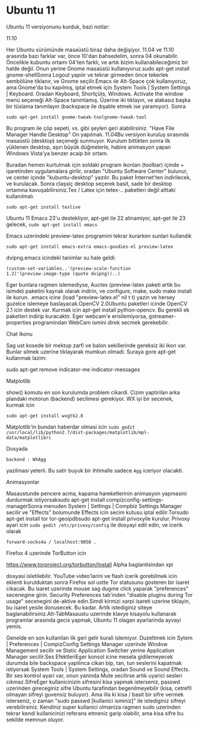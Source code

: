 # Ubuntu 11

Ubuntu 11 versiyonunu kurduk, bazi notlar:

11.10

Her Ubuntu sürümünde masaüstü biraz daha değişiyor. 11.04 ve 11.10
arasında bazı farklar var, önce 10'dan bahsedelim, sonra 04
okunabilir. Öncelikle kubuntu ortamı 04'ten farklı, ve artık bizim
kullanabileceğimiz bir halde değil. Onun yerine Gnome masaüstü
kullanıyoruz.sudo apt-get ınstall gnome-shellSonra Logout yapılır ve
tekrar girmeden önce tekerlek sembölüne tiklanır, ve Gnome
seçilir.Emacs ıle Alt-Space çok kullanıyoruz, ama Gnome'da bu
kapılmış, iptal etmek için System Tools | System Settings |
Keyboard. Oradan Keyboard, Shortçüts, Windows. Activate the window
menü seçeneği Alt-Space tanımlamış. Üzerine iki tıklayın, ve alakasız
başka bir tüslama tanımlayın (backspace ile dışable etmek ise
yaramıyor). Sonra

```
sudo apt-get install gnome-tweak-toolgnome-tweak-tool
```

Bu program ile çöp sepeti, vs. gibi şeyleri geri alabilirsiniz. "Have
File Manager Handle Desktop" On yapılmalı. 11.04Bu versiyon kuruluş
sırasında masaüstü (desktop) seçeneği sunmuyor. Kurulum bittikten
sonra ilk yüklenen desktop, aşırı büyük düğmelerle, habire animasyon
yapan Windows Vista'ya benzer acaip bir ortam.

Buradan hemen kurtulmak için soldaki program ikonları (toolbar) içinde +
işaretinden uygulamalara girilir, oradan "Ubuntu Software Center"
bulunur, ve center içinde "kubuntu-desktop" yazılır. Bu paket
İnternet'ten indirilecek, ve kurulacak. Sonra claşsiç desktop seçerek
basit, sade bir desktop ortamına kavuşabilirsiniz.Tex / Latex için
tetex-.. paketleri değil alttaki kullanılmalı

```
sudo apt-get install texlive
```

Ubuntu 11 Emacs 23'u destekliyor, apt-get ile 22 alinamiyor, apt-get
ile 23 gelecek, `sudo apt-get install emacs`

Emacs uzerindeki preview-latex programini tekrar kurarken sunlari
kullandik

```
sudo apt-get install emacs-extra emacs-goodies-el preview-latex
```

dvipng.emacs icindeki tanimlar su hale geldi:

```
(custom-set-variables..'(preview-scale-function
1.2)'(preview-image-type (quote dvipng))..)
```

Eger bunlara ragmen islemediyse, Auctex (preview-latex paketi artik bu
isimde) paketini kaynak olarak indirin, ve configure, make, sudo make
install ile kurun. .emacs icine (load "preview-latex.el" nil t t)
yazin ve hersey guzelce islemeye baslayacak.OpenCV 2.0Ubuntu paketleri
icinde OpenCV 2.1 icin destek var. Kurmak icin apt-get install
python-opencv. Bu gerekli ek paketleri indirip kuracaktir. Eger
webcam'e erisilemiyorsa, gstreamer-properties programindan WebCam
ismini direk secmek gerekebilir.

Chat Ikonu

Sag ust kosede bir mektup zarfi ve balon sekillerinde gereksiz iki
ikon var. Bunlar silmek uzerine tiklayarak mumkun olmadi. Suraya gore
apt-get kullanmak lazim:

sudo apt-get remove indicator-me indicator-messages

Matplotlib

show() komutu en son kurulumda problem cikardi. Cizim yaptirilan arka
plandaki motorun (backend) secilmesi gerekiyor. WX iyi bir secenek,
kurmak icin

```
sudo apt-get install wxgtk2.8
```

Matplotlib'in bundan haberdar olmasi icin `sudo gedit /usr/local/lib/python2.7/dist-packages/matplotlib/mpl-data/matplotlibrc`


Dosyada

```
backend : WXAgg
```

yazilmasi yeterli. Bu satir buyuk bir ihtimalle sadece `Agg` iceriyor
olacakti.

Animasyonlar

Masaustunde pencere acma, kapama hareketlerinin animasyon yapmasini
durdurmak istiyorsaksudo apt-get install
compizconfig-settings-managerSonra menuden System | Settings | Compbiz
Settings Manager secilir ve "Effects" bolumunde Effects icin secim
kutusu iptal edilir.Torsudo apt-get install tor tor-geoipdbsudo
apt-get install privoxyile kurulur. Privoxy ayari icin `sudo gedit
/etc/privoxy/config` ile dosyayi edit edin, ve icerik
olarak

```
forward-socks4a / localhost:9050 .
```

Firefox 4 uzerinde TorButton icin

https://www.torproject.org/torbutton/Install Alpha baglantisindan xpi

dosyasi isletilebilir. YouTube video'larini ve flash icerik gorebilmek
icin eklenti kurulduktan sonra Firefox sol ustte Tor statusunu
gosteren bir isaret cikacak. Bu isaret uzerinde mouse sag dugme click
yaparak "preferences" secenegine girin. Security Preferences tab'inden
"disable plugins during Tor usage" secenegini de-aktive edin.Simdi
kirmizi xarpi isareti uzerine tiklayin, bu isaret yesile donusecek. Bu
kadar. Artik istediginiz siteye baglanabilirsiniz.Alt-TabMasaustu
uzerinde klavye kisayolu kullanarak programlar arasinda gecis yapmak,
Ubuntu 11 olagan ayarlarinda ayvayi yemis.

Genelde en son kullanilan ilk geri gelir kurali islemiyor. Duzeltmek
icin Sytem | Preferences | CompizConfig Settings Manager uzerinde
Window Management secilir ve Static Application Switcher yerine
Application Manager secilir.Ses EfektleriEger konsol icine mesela
gidilemeyecek durumda bile backspace yapilinca cikan bip, tan, tun
seslerini kapatmak istiyorsak System Tools | System Settings, oradan
Sound ve Sound Effects. Bir ses kontrol ayari var, onun yaninda Mute
secilirse artik uyarici sesleri cikmaz.SifreEger kullanicinizin
sifresini kisa yapmak isterseniz, passwd uzerinden gireceginiz sifre
Ubuntu tarafindan begenilmeyebilir (kisa, cetrefil olmayan sifreyi
guvensiz buluyor). Ama illa ki kisa / basit bir sifre vermek
isterseniz, o zaman "sudo passwd [kullanici isminiz]" ile istediginiz
sifreyi verebilirsiniz. Kendiniz super kullanici olmaniza ragmen sudo
uzerinden tekrar kendi kullanicinizi referans etmeniz garip olabilir,
ama kisa sifre bu sekilde memnun oluyor.


